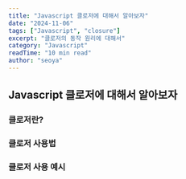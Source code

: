 ```yaml
---
title: "Javascript 클로저에 대해서 알아보자"
date: "2024-11-06"
tags: ["Javascript", "closure"]
excerpt: "클로저의 동작 원리에 대해서"
category: "Javascript"
readTime: "10 min read"
author: "seoya"
---
```


## Javascript 클로저에 대해서 알아보자

### 클로저란?

### 클로저 사용법

### 클로저 사용 예시
